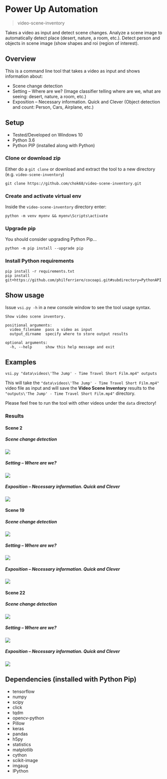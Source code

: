 # Power Up Automation
> video-scene-inventory

Takes a video as input and detect scene changes. Analyze a scene image to automatically detect place (desert, nature, a room, etc.). Detect person and objects in scene image (show shapes and roi (region of interest).

## Overview

This is a command line tool that takes a video as input and shows information about:

- Scene change detection
- Setting – Where are we? (Image classifier telling where are we, what are seeing: desert, nature, a room, etc.)
- Exposition – Necessary information. Quick and Clever (Object detection and count: Person, Cars, Airplane, etc.)

## Setup

- Tested/Developed on Windows 10
- Python 3.6
- Python PIP (installed along with Python)

### Clone or download zip

Either do a `git clone` or download and extract the tool to a new directory (e.g. `video-scene-inventory`)

    git clone https://github.com/chok68/video-scene-inventory.git

### Create and activate virtual env

Inside the `video-scene-inventory` directory enter:

    python -m venv myenv && myenv\Scripts\activate

### Upgrade pip

You should consider upgrading Python Pip... 

    python -m pip install --upgrade pip

### Install Python requirements

    pip install -r requirements.txt
    pip install git+https://github.com/philferriere/cocoapi.git#subdirectory=PythonAPI

## Show usage

Issue `vsi.py -h` in a new console window to see the tool usage syntax.

    Show video scene inventory.

    positional arguments:
      video_filename  pass a video as input
      output_dirname  specify where to store output results
    
    optional arguments:
      -h, --help      show this help message and exit

## Examples

    vsi.py "data\videos\'The Jump' - Time Travel Short Film.mp4" outputs

This will take the `"data\videos\'The Jump' - Time Travel Short Film.mp4"` video file as input and will save the **Video Scene Inventory** results to the `"outputs\'The Jump' - Time Travel Short Film.mp4"` directory.

Please feel free to run the tool with other videos under the `data` directory!

### Results

#### Scene 2

##### Scene change detection

<img src="doc/the_jump/scene-00002--00-00-04-542--00-00-09-583.jpg"/>

##### Setting – Where are we?

<img src="doc/the_jump/scene-00002--00-00-04-542--00-00-09-583.jpg-setting.jpg"/>

##### Exposition – Necessary information. Quick and Clever

<img src="doc/the_jump/scene-00002--00-00-04-542--00-00-09-583.jpg-exposition.jpg"/>

#### Scene 19

##### Scene change detection

<img src="doc/the_jump/scene-00019--00-00-35-833--00-00-37-500.jpg"/>

##### Setting – Where are we?

<img src="doc/the_jump/scene-00019--00-00-35-833--00-00-37-500.jpg-setting.jpg"/>

##### Exposition – Necessary information. Quick and Clever

<img src="doc/the_jump/scene-00019--00-00-35-833--00-00-37-500.jpg-exposition.jpg"/>

#### Scene 22

##### Scene change detection

<img src="doc/the_jump/scene-00022--00-00-44-750--00-00-46-083.jpg"/>

##### Setting – Where are we?

<img src="doc/the_jump/scene-00022--00-00-44-750--00-00-46-083.jpg-setting.jpg"/>

##### Exposition – Necessary information. Quick and Clever

<img src="doc/the_jump/scene-00022--00-00-44-750--00-00-46-083.jpg-exposition.jpg"/>



## Dependencies (installed with Python Pip)

- tensorflow
- numpy
- scipy
- click
- tqdm
- opencv-python
- Pillow
- keras
- pandas
- h5py
- statistics
- matplotlib
- cython
- scikit-image
- imgaug
- IPython
